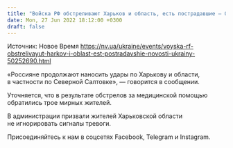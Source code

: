 ```yaml
---
title: "Войска РФ обстреливают Харьков и область, есть пострадавшие — ОВА"
date: Mon, 27 Jun 2022 18:12:00 +0300
draft: false
---
```

Источник: Новое Время https://nv.ua/ukraine/events/voyska-rf-obstrelivayut-harkov-i-oblast-est-postradavshie-novosti-ukrainy-50252690.html


«Россияне продолжают наносить удары по Харькову и области, в частности по Северной Салтовке», — говорится в сообщении. 

Уточняется, что в результате обстрелов за медицинской помощью обратились трое мирных жителей. 

В администрации призвали жителей Харьковской области не игнорировать сигналы тревоги.

Присоединяйтесь к нам в соцсетях Facebook, Telegram и Instagram.
